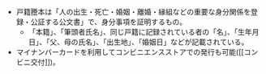 - 戸籍謄本は「人の出生・死亡・婚姻・離婚・縁組などの重要な身分関係を登録・公証する公文書」で、身分事項を証明するもの。
	- 「本籍」、「筆頭者氏名」、同じ戸籍に記録されている者の「名」、「生年月日」、「父、母の氏名」、「出生地」、「婚姻日」などが記載されている。
- マイナンバーカードを利用してコンビニエンスストアでの発行も可能([[コンビニ交付]])。